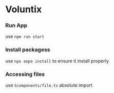 # Voluntix

### Run App

use `npm run start`

### Install packagess

use `npx expo install` to ensure it install properly

### Accessing files

use `Scomponents/file.ts` absolute import
